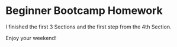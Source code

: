 # Beginner Bootcamp Homework

I finished the first 3 Sections and the first step from the 4th Section.

Enjoy your weekend!